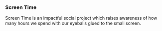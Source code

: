 ### Screen Time

Screen Time is an impactful social project which raises awareness of how many hours we spend with our eyeballs glued to the small screen.
